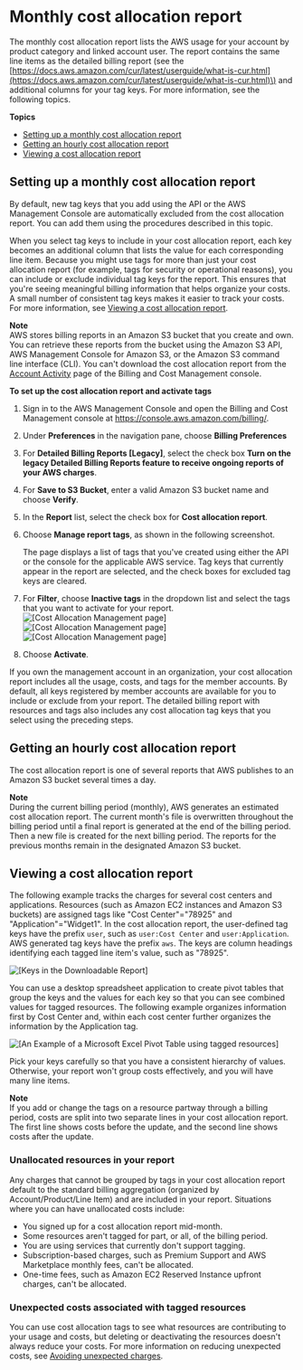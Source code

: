 # Monthly cost allocation report<a name="configurecostallocreport"></a>

The monthly cost allocation report lists the AWS usage for your account by product category and linked account user\. The report contains the same line items as the detailed billing report \(see the [https://docs.aws.amazon.com/cur/latest/userguide/what-is-cur.html](https://docs.aws.amazon.com/cur/latest/userguide/what-is-cur.html)\) and additional columns for your tag keys\. For more information, see the following topics\.

**Topics**
+ [Setting up a monthly cost allocation report](#allocation-report)
+ [Getting an hourly cost allocation report](#allocation-get)
+ [Viewing a cost allocation report](#allocation-viewing)

## Setting up a monthly cost allocation report<a name="allocation-report"></a>

By default, new tag keys that you add using the API or the AWS Management Console are automatically excluded from the cost allocation report\. You can add them using the procedures described in this topic\.

When you select tag keys to include in your cost allocation report, each key becomes an additional column that lists the value for each corresponding line item\. Because you might use tags for more than just your cost allocation report \(for example, tags for security or operational reasons\), you can include or exclude individual tag keys for the report\. This ensures that you're seeing meaningful billing information that helps organize your costs\. A small number of consistent tag keys makes it easier to track your costs\. For more information, see [Viewing a cost allocation report](#allocation-viewing)\.

**Note**  
AWS stores billing reports in an Amazon S3 bucket that you create and own\. You can retrieve these reports from the bucket using the Amazon S3 API, AWS Management Console for Amazon S3, or the Amazon S3 command line interface \(CLI\)\. You can't download the cost allocation report from the [Account Activity](https://console.aws.amazon.com/billing/home#/bill) page of the Billing and Cost Management console\. 

**To set up the cost allocation report and activate tags**

1. Sign in to the AWS Management Console and open the Billing and Cost Management console at [https://console\.aws\.amazon\.com/billing/](https://console.aws.amazon.com/billing/)\.

1. Under **Preferences** in the navigation pane, choose **Billing Preferences**

1. For **Detailed Billing Reports \[Legacy\]**, select the check box **Turn on the legacy Detailed Billing Reports feature to receive ongoing reports of your AWS charges**\.

1. For **Save to S3 Bucket**, enter a valid Amazon S3 bucket name and choose **Verify**\.

1. In the **Report** list, select the check box for **Cost allocation report**\.

1. Choose **Manage report tags**, as shown in the following screenshot\.

   The page displays a list of tags that you've created using either the API or the console for the applicable AWS service\. Tag keys that currently appear in the report are selected, and the check boxes for excluded tag keys are cleared\. 

1. For **Filter**, choose **Inactive tags** in the dropdown list and select the tags that you want to activate for your report\.  
![\[Cost Allocation Management page\]](http://docs.aws.amazon.com/awsaccountbilling/latest/aboutv2/)![\[Cost Allocation Management page\]](http://docs.aws.amazon.com/awsaccountbilling/latest/aboutv2/)![\[Cost Allocation Management page\]](http://docs.aws.amazon.com/awsaccountbilling/latest/aboutv2/)

1. Choose **Activate**\.

If you own the management account in an organization, your cost allocation report includes all the usage, costs, and tags for the member accounts\. By default, all keys registered by member accounts are available for you to include or exclude from your report\. The detailed billing report with resources and tags also includes any cost allocation tag keys that you select using the preceding steps\. 

## Getting an hourly cost allocation report<a name="allocation-get"></a>

The cost allocation report is one of several reports that AWS publishes to an Amazon S3 bucket several times a day\. 

**Note**  
During the current billing period \(monthly\), AWS generates an estimated cost allocation report\. The current month's file is overwritten throughout the billing period until a final report is generated at the end of the billing period\. Then a new file is created for the next billing period\. The reports for the previous months remain in the designated Amazon S3 bucket\.

## Viewing a cost allocation report<a name="allocation-viewing"></a>

The following example tracks the charges for several cost centers and applications\. Resources \(such as Amazon EC2 instances and Amazon S3 buckets\) are assigned tags like "Cost Center"="78925" and "Application"="Widget1"\. In the cost allocation report, the user\-defined tag keys have the prefix `user`, such as `user:Cost Center` and `user:Application`\. AWS generated tag keys have the prefix `aws`\. The keys are column headings identifying each tagged line item's value, such as "78925"\.

![\[Keys in the Downloadable Report\]](http://docs.aws.amazon.com/awsaccountbilling/latest/aboutv2/images/CostAllocationPartExampleReport.png)

You can use a desktop spreadsheet application to create pivot tables that group the keys and the values for each key so that you can see combined values for tagged resources\. The following example organizes information first by Cost Center and, within each cost center further organizes the information by the Application tag\.

![\[An Example of a Microsoft Excel Pivot Table using tagged resources\]](http://docs.aws.amazon.com/awsaccountbilling/latest/aboutv2/images/AllocatedBillingReport.png)

Pick your keys carefully so that you have a consistent hierarchy of values\. Otherwise, your report won't group costs effectively, and you will have many line items\.

**Note**  
If you add or change the tags on a resource partway through a billing period, costs are split into two separate lines in your cost allocation report\. The first line shows costs before the update, and the second line shows costs after the update\.

### Unallocated resources in your report<a name="allocation-untagged"></a>

Any charges that cannot be grouped by tags in your cost allocation report default to the standard billing aggregation \(organized by Account/Product/Line Item\) and are included in your report\. Situations where you can have unallocated costs include:
+ You signed up for a cost allocation report mid\-month\.
+ Some resources aren't tagged for part, or all, of the billing period\.
+ You are using services that currently don't support tagging\.
+ Subscription\-based charges, such as Premium Support and AWS Marketplace monthly fees, can't be allocated\.
+ One\-time fees, such as Amazon EC2 Reserved Instance upfront charges, can't be allocated\.

### Unexpected costs associated with tagged resources<a name="cost-alloc-tag-costs"></a>

You can use cost allocation tags to see what resources are contributing to your usage and costs, but deleting or deactivating the resources doesn't always reduce your costs\. For more information on reducing unexpected costs, see [Avoiding unexpected charges](checklistforunwantedcharges.md)\.